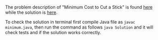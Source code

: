 The problem description of "Minimum Cost to Cut a Stick" is found [here](https://leetcode.com/problems/minimum-cost-to-cut-a-stick/) while the solution is [here](https://github.com/aurimas13/Solutions-To-Problems/blob/main/LeetCode/Java%20Solutions/Minimum%20Cost%20to%20Cut%20a%20Stick/minimum.java). 

To check the solution in terminal first compile Java file as `javac minimum.java`, then run the command as follows `java Solution` and it will check tests and if the solution works correctly.
